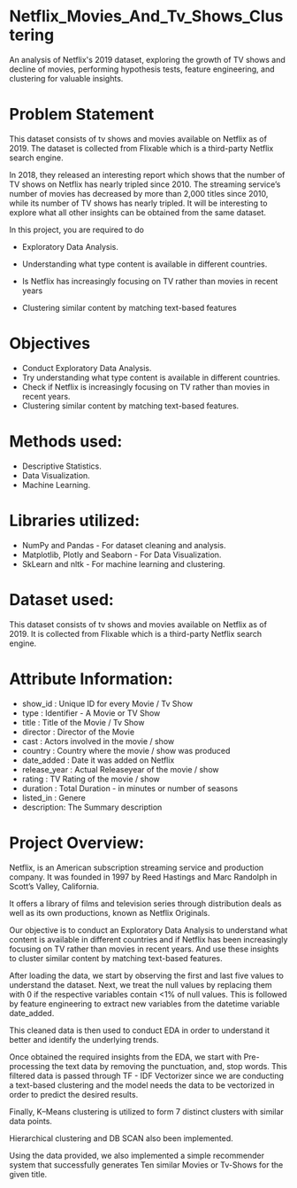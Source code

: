# Netflix_Movies_And_Tv_Shows_Clustering
An analysis of Netflix's 2019 dataset, exploring the growth of TV shows and decline of movies, performing hypothesis tests, feature engineering, and clustering for valuable insights.

# **Problem Statement**

This dataset consists of tv shows and movies available on Netflix as of 2019. The dataset is collected from Flixable which is a third-party Netflix search engine.

In 2018, they released an interesting report which shows that the number of TV shows on Netflix has nearly tripled since 2010. The streaming service’s number of movies has decreased by more than 2,000 titles since 2010, while its number of TV shows has nearly tripled. It will be interesting to explore what all other insights can be obtained from the same dataset.

In this project, you are required to do

- Exploratory Data Analysis.

- Understanding what type content is available in different countries.

- Is Netflix has increasingly focusing on TV rather than movies in recent years

- Clustering similar content by matching text-based features

# **Objectives**

- Conduct Exploratory Data Analysis.
- Try understanding what type content is available in different countries.
- Check if Netflix is increasingly focusing on TV rather than movies in recent years.
- Clustering similar content by matching text-based features.

# **Methods used:**

- Descriptive Statistics.
- Data Visualization.
- Machine Learning.

# **Libraries utilized:**

- NumPy and Pandas - For dataset cleaning and analysis.
- Matplotlib, Plotly and Seaborn - For Data Visualization.
- SkLearn and nltk - For machine learning and clustering.

# **Dataset used:**

This dataset consists of tv shows and movies available on Netflix as of 2019. It is collected from Flixable which is a third-party Netflix search engine.

# **Attribute Information:**

- show_id : Unique ID for every Movie / Tv Show
- type : Identifier - A Movie or TV Show
- title : Title of the Movie / Tv Show
- director : Director of the Movie
- cast : Actors involved in the movie / show
- country : Country where the movie / show was produced
- date_added : Date it was added on Netflix
- release_year : Actual Releaseyear of the movie / show
- rating : TV Rating of the movie / show
- duration : Total Duration - in minutes or number of seasons
- listed_in : Genere
- description: The Summary description

# **Project Overview:**

Netflix, is an American subscription streaming service and production company. It was founded in 1997 by Reed Hastings and Marc Randolph in Scott’s Valley, California.

It offers a library of films and television series through distribution deals as well as its own productions, known as Netflix Originals.

Our objective is to conduct an Exploratory Data Analysis to understand what content is available in different countries and if Netflix has been increasingly focusing on TV rather than movies in recent years. And use these insights to cluster similar content by matching text-based features.

After loading the data, we start by observing the first and last five values to understand the dataset. Next, we treat the null values by replacing them with 0 if the respective variables contain <1% of null values. This is followed by feature engineering to extract new variables from the datetime variable date_added.

This cleaned data is then used to conduct EDA in order to understand it better and identify the underlying trends.

Once obtained the required insights from the EDA, we start with Pre-processing the text data by removing the punctuation, and, stop words. This filtered data is passed through TF - IDF Vectorizer since we are conducting a text-based clustering and the model needs the data to be vectorized in order to predict the desired results.

Finally, K–Means clustering is utilized to form 7 distinct clusters with similar data points.

Hierarchical clustering and DB SCAN also been implemented.

Using the data provided, we also implemented a simple recommender system that successfully generates Ten similar Movies or Tv-Shows for the given title.


 
